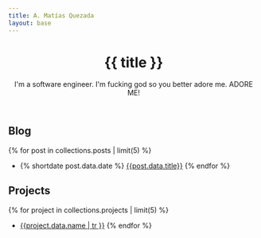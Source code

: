 ```yaml
---
title: A. Matías Quezada
layout: base
---
```


<header>

# {{ title }}

I'm a software engineer. I'm fucking god so you better adore me. ADORE ME!
</header>

## Blog

{% for post in collections.posts | limit(5) %}
- {% shortdate post.data.date %} [{{post.data.title}}]({{post.url}})
{% endfor %}

## Projects

{% for project in collections.projects | limit(5) %}
- [{{project.data.name | tr }}]({{project.url}})
{% endfor %}
